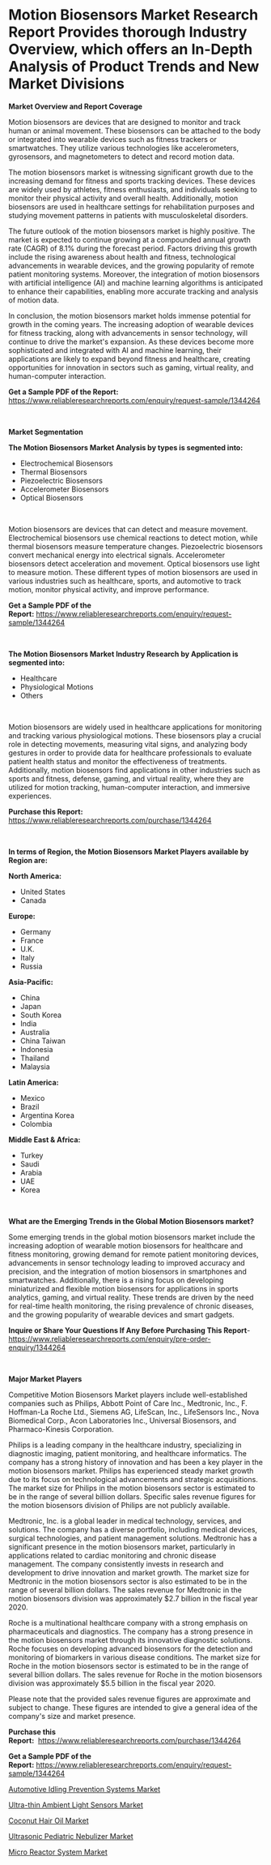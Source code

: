 <p><h1>Motion Biosensors Market Research Report Provides thorough Industry Overview, which offers an In-Depth Analysis of Product Trends and New Market Divisions</h1></p><p><strong>Market Overview and Report Coverage</strong></p>
<p><p>Motion biosensors are devices that are designed to monitor and track human or animal movement. These biosensors can be attached to the body or integrated into wearable devices such as fitness trackers or smartwatches. They utilize various technologies like accelerometers, gyrosensors, and magnetometers to detect and record motion data.</p><p>The motion biosensors market is witnessing significant growth due to the increasing demand for fitness and sports tracking devices. These devices are widely used by athletes, fitness enthusiasts, and individuals seeking to monitor their physical activity and overall health. Additionally, motion biosensors are used in healthcare settings for rehabilitation purposes and studying movement patterns in patients with musculoskeletal disorders.</p><p>The future outlook of the motion biosensors market is highly positive. The market is expected to continue growing at a compounded annual growth rate (CAGR) of 8.1% during the forecast period. Factors driving this growth include the rising awareness about health and fitness, technological advancements in wearable devices, and the growing popularity of remote patient monitoring systems. Moreover, the integration of motion biosensors with artificial intelligence (AI) and machine learning algorithms is anticipated to enhance their capabilities, enabling more accurate tracking and analysis of motion data.</p><p>In conclusion, the motion biosensors market holds immense potential for growth in the coming years. The increasing adoption of wearable devices for fitness tracking, along with advancements in sensor technology, will continue to drive the market's expansion. As these devices become more sophisticated and integrated with AI and machine learning, their applications are likely to expand beyond fitness and healthcare, creating opportunities for innovation in sectors such as gaming, virtual reality, and human-computer interaction.</p></p>
<p><strong>Get a Sample PDF of the Report:</strong> <a href="https://www.reliableresearchreports.com/enquiry/request-sample/1344264">https://www.reliableresearchreports.com/enquiry/request-sample/1344264</a></p>
<p>&nbsp;</p>
<p><strong>Market Segmentation</strong></p>
<p><strong>The Motion Biosensors Market Analysis by types is segmented into:</strong></p>
<p><ul><li>Electrochemical Biosensors</li><li>Thermal Biosensors</li><li>Piezoelectric Biosensors</li><li>Accelerometer Biosensors</li><li>Optical Biosensors</li></ul></p>
<p>&nbsp;</p>
<p><p>Motion biosensors are devices that can detect and measure movement. Electrochemical biosensors use chemical reactions to detect motion, while thermal biosensors measure temperature changes. Piezoelectric biosensors convert mechanical energy into electrical signals. Accelerometer biosensors detect acceleration and movement. Optical biosensors use light to measure motion. These different types of motion biosensors are used in various industries such as healthcare, sports, and automotive to track motion, monitor physical activity, and improve performance.</p></p>
<p><strong>Get a Sample PDF of the Report:</strong>&nbsp;<a href="https://www.reliableresearchreports.com/enquiry/request-sample/1344264">https://www.reliableresearchreports.com/enquiry/request-sample/1344264</a></p>
<p>&nbsp;</p>
<p><strong>The Motion Biosensors Market Industry Research by Application is segmented into:</strong></p>
<p><ul><li>Healthcare</li><li>Physiological Motions</li><li>Others</li></ul></p>
<p>&nbsp;</p>
<p><p>Motion biosensors are widely used in healthcare applications for monitoring and tracking various physiological motions. These biosensors play a crucial role in detecting movements, measuring vital signs, and analyzing body gestures in order to provide data for healthcare professionals to evaluate patient health status and monitor the effectiveness of treatments. Additionally, motion biosensors find applications in other industries such as sports and fitness, defense, gaming, and virtual reality, where they are utilized for motion tracking, human-computer interaction, and immersive experiences.</p></p>
<p><strong>Purchase this Report:</strong>&nbsp; <a href="https://www.reliableresearchreports.com/purchase/1344264">https://www.reliableresearchreports.com/purchase/1344264</a></p>
<p>&nbsp;</p>
<p><strong>In terms of Region, the Motion Biosensors Market Players available by Region are:</strong></p>
<p>
    <p> <strong> North America: </strong>
        <ul>
            <li>United States</li>
            <li>Canada</li>
        </ul>
        </p> 
    <p> <strong> Europe: </strong>
        <ul>
            <li>Germany</li>
            <li>France</li>
            <li>U.K.</li>
            <li>Italy</li>
            <li>Russia</li>
        </ul>
        </p> 
    <p> <strong> Asia-Pacific: </strong>
        <ul>
            <li>China</li>
            <li>Japan</li>
            <li>South Korea</li>
            <li>India</li>
            <li>Australia</li>
            <li>China Taiwan</li>
            <li>Indonesia</li>
            <li>Thailand</li>
            <li>Malaysia</li>
        </ul>
        </p> 
    <p> <strong> Latin America: </strong>
        <ul>
            <li>Mexico</li>
            <li>Brazil</li>
            <li>Argentina Korea</li>
            <li>Colombia</li>
        </ul>
        </p> 
    <p> <strong> Middle East & Africa: </strong>
        <ul>
            <li>Turkey</li>
            <li>Saudi</li>
            <li>Arabia</li>
            <li>UAE</li>
            <li>Korea</li>
        </ul>
    </p>
    </p>
<p>&nbsp;</p>
<p><strong>What are the Emerging Trends in the Global Motion Biosensors market?</strong></p>
<p><p>Some emerging trends in the global motion biosensors market include the increasing adoption of wearable motion biosensors for healthcare and fitness monitoring, growing demand for remote patient monitoring devices, advancements in sensor technology leading to improved accuracy and precision, and the integration of motion biosensors in smartphones and smartwatches. Additionally, there is a rising focus on developing miniaturized and flexible motion biosensors for applications in sports analytics, gaming, and virtual reality. These trends are driven by the need for real-time health monitoring, the rising prevalence of chronic diseases, and the growing popularity of wearable devices and smart gadgets.</p></p>
<p><strong>Inquire or Share Your Questions If Any Before Purchasing This Report</strong>- <a href="https://www.reliableresearchreports.com/enquiry/pre-order-enquiry/1344264">https://www.reliableresearchreports.com/enquiry/pre-order-enquiry/1344264</a></p>
<p>&nbsp;</p>
<p><strong>Major Market Players</strong></p>
<p><p>Competitive Motion Biosensors Market players include well-established companies such as Philips, Abbott Point of Care Inc., Medtronic, Inc., F. Hoffman-La Roche Ltd., Siemens AG, LifeScan, Inc., LifeSensors Inc., Nova Biomedical Corp., Acon Laboratories Inc., Universal Biosensors, and Pharmaco-Kinesis Corporation.</p><p>Philips is a leading company in the healthcare industry, specializing in diagnostic imaging, patient monitoring, and healthcare informatics. The company has a strong history of innovation and has been a key player in the motion biosensors market. Philips has experienced steady market growth due to its focus on technological advancements and strategic acquisitions. The market size for Philips in the motion biosensors sector is estimated to be in the range of several billion dollars. Specific sales revenue figures for the motion biosensors division of Philips are not publicly available.</p><p>Medtronic, Inc. is a global leader in medical technology, services, and solutions. The company has a diverse portfolio, including medical devices, surgical technologies, and patient management solutions. Medtronic has a significant presence in the motion biosensors market, particularly in applications related to cardiac monitoring and chronic disease management. The company consistently invests in research and development to drive innovation and market growth. The market size for Medtronic in the motion biosensors sector is also estimated to be in the range of several billion dollars. The sales revenue for Medtronic in the motion biosensors division was approximately $2.7 billion in the fiscal year 2020.</p><p>Roche is a multinational healthcare company with a strong emphasis on pharmaceuticals and diagnostics. The company has a strong presence in the motion biosensors market through its innovative diagnostic solutions. Roche focuses on developing advanced biosensors for the detection and monitoring of biomarkers in various disease conditions. The market size for Roche in the motion biosensors sector is estimated to be in the range of several billion dollars. The sales revenue for Roche in the motion biosensors division was approximately $5.5 billion in the fiscal year 2020.</p><p>Please note that the provided sales revenue figures are approximate and subject to change. These figures are intended to give a general idea of the company's size and market presence.</p></p>
<p><strong>Purchase this Report:</strong>&nbsp;&nbsp;<a href="https://www.reliableresearchreports.com/purchase/1344264">https://www.reliableresearchreports.com/purchase/1344264</a></p>
<p></p>
<p><strong>Get a Sample PDF of the Report:</strong>&nbsp;<a href="https://www.reliableresearchreports.com/enquiry/request-sample/1344264">https://www.reliableresearchreports.com/enquiry/request-sample/1344264</a></p>
<p><p><a href="https://github.com/castoriffic/Market-Research-Report-List-1/blob/main/automotive-idling-prevention-systems-market.md">Automotive Idling Prevention Systems Market</a></p><p><a href="https://github.com/mabutironaldo/Market-Research-Report-List-1/blob/main/ultra-thin-ambient-light-sensors-market.md">Ultra-thin Ambient Light Sensors Market</a></p><p><a href="https://medium.com/@alaynagrant2023/coconut-hair-oil-market-size-growth-forecast-2023-2030-2edf2b835f88">Coconut Hair Oil Market</a></p><p><a href="https://www.linkedin.com/pulse/ultrasonic-pediatric-nebulizer-market-insights-players-mxehe/">Ultrasonic Pediatric Nebulizer Market</a></p><p><a href="https://medium.com/@lloydgrimes52/micro-reactor-system-market-size-growth-forecast-2023-2030-43b6a2de0667">Micro Reactor System Market</a></p></p>